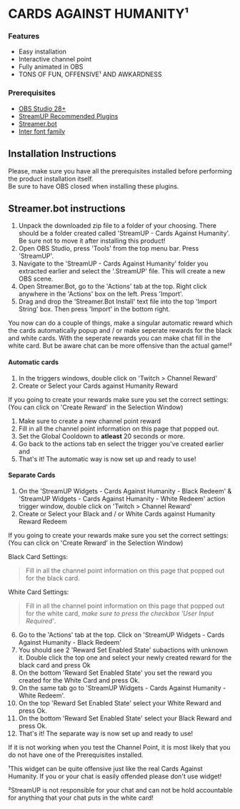 # CARDS AGAINST HUMANITY¹

### Features
- Easy installation
- Interactive channel point
- Fully animated in OBS
- TONS OF FUN, OFFENSIVE¹ AND AWKARDNESS

### Prerequisites
- [OBS Studio 28+](https://obsproject.com/)
- [StreamUP Recommended Plugins](https://streamup.tips/product/plugin-installer)
- [Streamer.bot](https://streamer.bot)
- [Inter font family](https://rsms.me/inter/)

## Installation Instructions
Please, make sure you have all the prerequisites installed before performing the product installation itself.  
Be sure to have OBS closed when installing these plugins.

## Streamer.bot instructions

1. Unpack the downloaded zip file to a folder of your choosing. There should be a folder created called 'StreamUP - Cards Against Humanity'. Be sure not to move it after installing this product!
2. Open OBS Studio, press 'Tools' from the top menu bar. Press 'StreamUP'.
3. Navigate to the 'StreamUP - Cards Against Humanity' folder you extracted earlier and select the '.StreamUP' file. This will create a new OBS scene.
4. Open Streamer.Bot, go to the 'Actions' tab at the top. Right click anywhere in the 'Actions' box on the left. Press 'Import'.
5. Drag and drop the 'Streamer.Bot Install' text file into the top 'Import String' box. Then press 'Import' in the bottom right. 

You now can do a couple of things, make a singular automatic reward which the cards automatically popup and / or make seperate rewards for the black and white cards. 
With the seperate rewards you can make chat fill in the white card. But be aware chat can be more offensive than the actual game!²
  
#### Automatic cards

1. In the triggers windows, double click on 'Twitch > Channel Reward'
2. Create or Select your Cards against Humanity Reward

If you going to create your rewards make sure you set the correct settings:
(You can click on 'Create Reward' in the Selection Window)

1. Make sure to create a new channel point reward
2. Fill in all the channel point information on this page that popped out.
3. Set the Global Cooldown to **atleast** 20 seconds or more.
4. Go back to the actions tab en select the trigger you've created earlier and 
5. That's it! The automatic way is now set up and ready to use!

#### Separate Cards

1. On the 'StreamUP Widgets - Cards Against Humanity - Black Redeem' &  'StreamUP Widgets - Cards Against Humanity - White Redeem' action trigger window, double click on 'Twitch > Channel Reward'
2. Create or Select your Black and / or White Cards against Humanity Reward Redeem
   
If you going to create your rewards make sure you set the correct settings:
(You can click on 'Create Reward' in the Selection Window)

Black Card Settings:
> Fill in all the channel point information on this page that popped out for the black card.

White Card Settings:
> Fill in all the channel point information on this page that popped out for the white card, _make sure to press the checkbox 'User Input Required'_.

6. Go to the 'Actions' tab at the top. Click on 'StreamUP Widgets - Cards Against Humanity - Black Redeem'
7. You should see 2 'Reward Set Enabled State' subactions with unknown it. Double click the top one and select your newly created reward for the black card and press Ok
8. On the bottom 'Reward Set Enabled State' you set the reward you created for the White Card and press Ok.
9. On the same tab go to 'StreamUP Widgets - Cards Against Humanity - White Redeem'.
10. On the top 'Reward Set Enabled State' select your White Reward and press Ok.
11. On the bottom 'Reward Set Enabled State' select your Black Reward and press Ok.
12. That's it! The separate way is now set up and ready to use!

If it is not working when you test the Channel Point, it is most likely that you do not have one of the Prerequisites installed.

¹This widget can be quite offensive just like the real Cards Against Humanity. If you or your chat is easily offended please don't use widget!

²StreamUP is not responsible for your chat and can not be hold accountable for anything that your chat puts in the white card!
